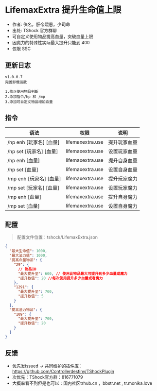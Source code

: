 # LifemaxExtra 提升生命值上限

- 作者: 佚名，肝帝熙恩，少司命
- 出处: TShock 官方群聊
- 可自定义使用物品提高血量，突破血量上限
- 因魔力的特殊性实际最大提升只能到 400
- 仅限 SSC

## 更新日志

```
v1.0.0.7
完善卸载函数

1.修正使用物品判断
2.添加指令/hp 和 /mp
3.添加可自定义物品增加血量
```

## 指令

| 语法                    |       权限       |     说明     |
| ----------------------- | :--------------: | :----------: |
| /hp enh [玩家名] [血量] | lifemaxextra.use | 提升玩家血量 |
| /hp set [玩家名] [血量] | lifemaxextra.use | 设置玩家血量 |
| /hp enh [血量]          | lifemaxextra.use | 提升自身血量 |
| /hp set [血量]          | lifemaxextra.use | 设置自身血量 |
| /mp enh [玩家名] [血量] | lifemaxextra.use | 提升玩家魔力 |
| /mp set [玩家名] [血量] | lifemaxextra.use | 设置玩家魔力 |
| /mp enh [血量]          | lifemaxextra.use | 提升自身魔力 |
| /mp set [血量]          | lifemaxextra.use | 设置自身魔力 |

## 配置
> 配置文件位置：tshock/LifemaxExtra.json
```json
{
  "最大生命值": 1000,
  "最大法力值": 1000,
  "提高血量物品": {
    "29": {
      // 物品ID
      "最大提升至": 600, // 使用此物品最大可提升到多少血量或魔力
      "提升数值": 20 //每次使用提升多少血量或者魔力
    },
    "1291": {
      "最大提升至": 700,
      "提升数值": 5
    }
  },
  "提高法力物品": {
    "109": {
      "最大提升至": 700,
      "提升数值": 20
    }
  }
}
```

## 反馈
- 优先发issued -> 共同维护的插件库：https://github.com/Controllerdestiny/TShockPlugin
- 次优先：TShock官方群：816771079
- 大概率看不到但是也可以：国内社区trhub.cn ，bbstr.net , tr.monika.love
